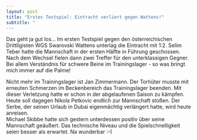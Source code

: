 ```yaml
---
layout: post
title: "Erstes Testspiel: Eintracht verliert gegen Wattens!"
subtitle: "
---
```


Das geht ja gut los... Im ersten Testspiel gegen den österreichischen Drittligisten WGS Swarovski Wattens unterlag die Eintracht mit 1:2. Selim Teber hatte die Mannschaft in der ersten Hälfte in Führung geschossen. Nach dem Wechsel fielen dann zwei Treffer für den unterklassigen Gegner. Bei allem Verständnis für schwere Beine im Trainingslager - so was bringt mich immer auf die Palme!

Nicht mehr im Trainingslager ist Jan Zimmermann. Der Torhüter musste mit erneuten Schmerzen im Beckenbereich das Trainingslager beenden. Mit dieser Verletzung hatte er schon in der abgelaufenen Saison zu kämpfen.  
Heute soll dagegen Nikola Petkovic endlich zur Mannschaft stoßen. Der Serbe, der seinen Urlaub in Dubai eigenmächtig verlängert hatte, wird heute anreisen.  
Michael Skibbe hatte sich gestern unterdessen positiv über seine Mannschaft geäußert. Das technische Niveau und die Spielschnelligkeit seien besser als erwartet. Na wunderbar :-)
